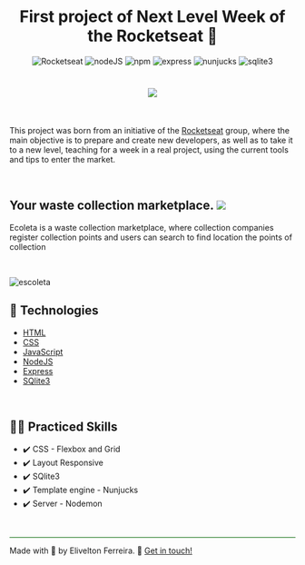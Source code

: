 <h1 align="center">First project of Next Level Week of the Rocketseat 🚀</h1> 
<p align="center">
  <img alt="Rocketseat" src="https://img.shields.io/badge/Next Level Week-@Rocketseat-purple.svg?cacheSeconds=2592000" />

  <img alt="nodeJS" src="https://img.shields.io/badge/nodeJS-12.17.0-green.svg?cacheSeconds=2592000" />

  <img alt="npm" src="https://img.shields.io/badge/npm-6.14.4-orange.svg?cacheSeconds=2592000" />

  <img alt="express" src="https://img.shields.io/badge/express-4.17.1-lightgray.svg?cacheSeconds=2592000" />
  
  <img alt="nunjucks" src="https://img.shields.io/badge/nunjucks-3.2.1-lightgeend.svg?cacheSeconds=2592000" />

  <img alt="sqlite3" src="https://img.shields.io/badge/sqlite3-4.2.0-lightblue.svg?cacheSeconds=2592000" />
</p>


 <h1 align="center"><img src="https://downloadcursos.top/wp-content/uploads/2020/06/next.jpg"/></h1>


<br/>
<p>
 This project was born from an initiative of the <a href="https://rocketseat.com.br/">Rocketseat</a> group, where the main objective is to prepare and create new developers, as well as to take it to a new level, teaching for a week in a real project, using the current tools and tips to enter the market.
</p>
<br/>


  <h2> Your waste collection marketplace. 
  <img src="https://img.icons8.com/color/48/000000/recycle-sign.png"/>
  </h2>

<p> Ecoleta is a waste collection marketplace, where collection companies register collection points and users can search to find location the points of collection </p>
<br/>


![escoleta](https://media.giphy.com/media/jnPBhjdImgOTRv4oo7/giphy.gif "escoleta!") 
<br/>

## :rocket: Technologies
- [HTML](https://www.w3schools.com/html/)
- [CSS](https://www.w3schools.com/css/)
- [JavaScript](https://pt.wikipedia.org/wiki/JavaScript)
- [NodeJS](https://pt.wikipedia.org/wiki/Node.js)
- [Express](https://en.wikipedia.org/wiki/Express.js)
- [SQlite3](https://www.sqlite.org/index.html)
<br />

## :man_technologist: Practiced Skills

  - :heavy_check_mark: CSS - Flexbox and Grid 
  - :heavy_check_mark: Layout Responsive
  - :heavy_check_mark: SQlite3
  - :heavy_check_mark: Template engine - Nunjucks
  - :heavy_check_mark: Server - Nodemon
<br />

<hr style="background-color:darkgreen">

Made with :green_heart: by Elivelton Ferreira. :calling: [Get in touch!](https://www.linkedin.com/in/eliveltonsf/)


